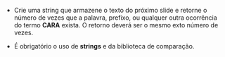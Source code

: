 * Crie uma string que armazene o texto do próximo slide e retorne o número de vezes que a palavra, prefixo, ou qualquer outra ocorrência do termo **CARA** exista. O retorno deverá ser o mesmo exto número de vezes.


* É  obrigatório o uso de **strings** e da biblioteca de comparação.